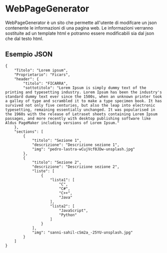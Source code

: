 # WebPageGenerator
WebPageGenerator è un sito che permette all'utente di modifcare un json contenente le informazioni di una pagina web. Le informazioni verranno sostituite ad un template html e potranno essere modificabili sia dal json che dal testo html.

## Esempio JSON
```
{
    "Titolo": "Lorem ipsum",
    "Proprietario": "Ficars",
    "header": {
        "titolo": "FICARRA",
        "sottotitolo": "Lorem Ipsum is simply dummy text of the printing and typesetting industry. Lorem Ipsum has been the industry's standard dummy text ever since the 1500s, when an unknown printer took a galley of type and scrambled it to make a type specimen book. It has survived not only five centuries, but also the leap into electronic typesetting, remaining essentially unchanged. It was popularised in the 1960s with the release of Letraset sheets containing Lorem Ipsum passages, and more recently with desktop publishing software like Aldus PageMaker including versions of Lorem Ipsum."
    },
    "sections": [
        {
            "titolo": "Sezione 1",
            "descrizione": "Descrizione sezione 1",
            "img": "pedro-lastra-wCujVcf0JDw-unsplash.jpg"
        },
        {
            "titolo": "Sezione 2",
            "descrizione": "Descrizione sezione 2",
            "liste": [
                {
                    "lista1": [
                        "C",
                        "C#",
                        "C++",
                        "Java"
                    ],
                    "lista2": [
                        "JavaScript",
                        "Python"
                    ]
                }
            ],
            "img": "sanni-sahil-cSm2a_-25YU-unsplash.jpg"
        }
    ]
}
```
